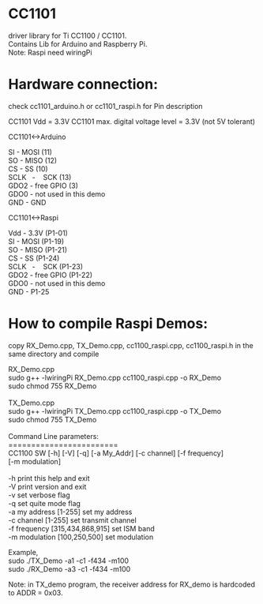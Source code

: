 CC1101
======

driver library for Ti CC1100 / CC1101.<br />
Contains Lib for Arduino and Raspberry Pi.<br />
Note: Raspi need wiringPi<br />



Hardware connection:
====================
check cc1101_arduino.h or cc1101_raspi.h for Pin description

CC1101 Vdd = 3.3V
CC1101 max. digital voltage level = 3.3V (not 5V tolerant)

CC1101<->Arduino

SI     -    MOSI (11)<br />
SO     -    MISO (12)<br />
CS     -    SS   (10)<br />
SCLK   -    SCK  (13)<br />
GDO2   -    free GPIO (3) <br />
GDO0   -    not used in this demo<br />
GND    -    GND<br />


CC1101<->Raspi

Vdd    -    3.3V (P1-01)<br />
SI     -    MOSI (P1-19)<br />
SO     -    MISO (P1-21)<br />
CS     -    SS   (P1-24)<br />
SCLK   -    SCK  (P1-23)<br />
GDO2   -    free GPIO (P1-22) <br />
GDO0   -    not used in this demo<br />
GND    -    P1-25<br />

How to compile Raspi Demos:
===========================
copy RX_Demo.cpp, TX_Demo.cpp, cc1100_raspi.cpp, cc1100_raspi.h in the same directory and compile <br />

RX_Demo.cpp<br />
sudo g++ -lwiringPi RX_Demo.cpp cc1100_raspi.cpp -o RX_Demo<br />
sudo chmod 755 RX_Demo<br />
<br />
TX_Demo.cpp<br />
sudo g++ -lwiringPi TX_Demo.cpp cc1100_raspi.cpp -o TX_Demo<br />
sudo chmod 755 TX_Demo<br />
<br />
Command Line parameters:<br />
========================<br />
CC1100 SW [-h] [-V] [-q] [-a My_Addr] [-c channel] [-f frequency]<br />
          [-m modulation]<br />
<br />
  -h              			print this help and exit<br />
  -V              			print version and exit<br />
  -v              			set verbose flag<br />
  -q              			set quite mode flag<br />
  -a my address [1-255] 		set my address<br />
  -c channel 	[1-255] 		set transmit channel<br />
  -f frequency  [315,434,868,915]  	set ISM band<br />
  -m modulation [100,250,500] 		set modulation<br />
  
  Example,<br />
  sudo ./TX_Demo -a1 -c1 -f434 -m100<br />
  sudo ./RX_Demo -a3 -c1 -f434 -m100<br />
  
  Note: in TX_demo program, the receiver address for RX_demo is hardcoded to ADDR = 0x03.<br /> 
 
